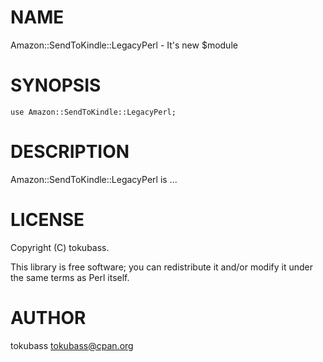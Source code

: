 # NAME

Amazon::SendToKindle::LegacyPerl - It's new $module

# SYNOPSIS

    use Amazon::SendToKindle::LegacyPerl;

# DESCRIPTION

Amazon::SendToKindle::LegacyPerl is ...

# LICENSE

Copyright (C) tokubass.

This library is free software; you can redistribute it and/or modify
it under the same terms as Perl itself.

# AUTHOR

tokubass <tokubass@cpan.org>
